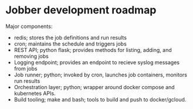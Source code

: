 # Jobber development roadmap

Major components:

- redis; stores the job definitions and run results
- cron; maintains the schedule and triggers jobs
- REST API; python flask; provides methods for listing, adding, and removing jobs
- Logging endpoint; provides an endpoint to recieve syslog messages from jobs
- Job runner; python; invoked by cron, launches job containers, monitors run results
- Orchestration layer; python; wrapper around docker compose and kubernetes APIs.
- Build tooling; make and bash; tools to build and push to docker/gcloud.
